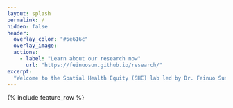 ```yaml
---
layout: splash
permalink: /
hidden: false
header:
  overlay_color: "#5e616c"
  overlay_image: 
  actions:
    - label: "Learn about our research now"
      url: "https://feinuosun.github.io/research/"
excerpt: 
  "Welcome to the Spatial Health Equity (SHE) lab led by Dr. Feinuo Sun! We are dedicated to addressing spatial disparities in population health outcomes, with a particular focus on chronic pain and its associated consequences such as disability and substance addiction. Our current research aims to understanding the multifaceted spatial dimensions (e.g., rural/urban, natural environments, policies and neighborhood characteristics) that shape pain disparities at both individual and ecological levels."
---
```


{% include feature_row %}
